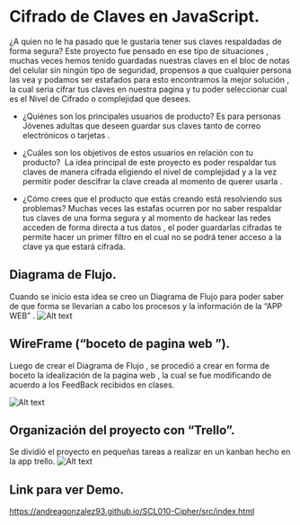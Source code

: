 # Cifrado de Claves en JavaScript.

¿A quien no le ha pasado que le gustaría tener sus claves respaldadas de forma segura? 
Este proyecto fue pensado en ese tipo de situaciones , muchas veces hemos tenido guardadas nuestras claves en el bloc de notas del celular sin ningún tipo de seguridad, propensos a que cualquier persona las vea y podamos ser estafados para esto encontramos la mejor solución , la cual seria cifrar tus claves en nuestra pagina y tu poder seleccionar cual es el Nivel de Cifrado o complejidad que desees. 

- ¿Quiénes son los principales usuarios de producto? 
  Es para personas Jóvenes adultas que deseen guardar sus claves tanto de correo electrónicos o tarjetas .

- ¿Cuáles son los objetivos de estos usuarios en relación con tu producto? 
  La idea principal de este proyecto es poder respaldar tus claves de manera  cifrada  eligiendo el nivel de complejidad y a la vez permitir poder descifrar la clave creada al momento de querer usarla .

- ¿Cómo crees que el producto que estás creando está resolviendo sus problemas?
  Muchas veces las estafas ocurren por no saber respaldar tus claves de una forma segura y al momento de hackear las redes acceden de forma directa a tus datos , el poder guardarlas cifradas te permite hacer un primer filtro en el cual no se podrá tener acceso a la clave ya que estará cifrada.

## Diagrama de Flujo.

Cuando se inicio esta idea se creo un Diagrama de Flujo para poder saber de que forma se llevarían a cabo los procesos y la información de la “APP WEB” .
![Alt text](https://i.ibb.co/z63XZzV/Whats-App-Image-2019-06-23-at-00-06-21.jpg)

## WireFrame (“boceto de pagina web ”). 

Luego de crear el Diagrama de Flujo , se procedió a crear en forma de boceto la idealización de la pagina web , la cual se fue modificando de acuerdo a los FeedBack recibidos en clases.

![Alt text](https://i.ibb.co/wrBHyyt/Whats-App-Image-2019-06-23-at-00-32-00.jpg)

## Organización del proyecto con “Trello”.

Se dividió el proyecto en pequeñas tareas a realizar en un kanban hecho en la app trello.
![Alt text](https://i.ibb.co/ZxQ99Vq/Captura-de-pantalla-2019-06-23-01-21-01.png)

## Link para ver Demo.

https://andreagonzalez93.github.io/SCL010-Cipher/src/index.html


